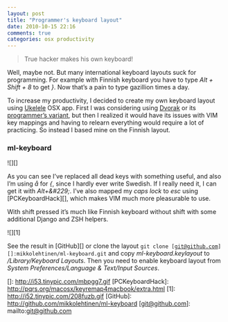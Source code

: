 ```yaml
---
layout: post
title: "Programmer's keyboard layout"
date: 2010-10-15 22:16
comments: true
categories: osx productivity
---
```

> True hacker makes his own keyboard!

Well, maybe not. But many international keyboard layouts suck for
programming. For example with Finnish keyboard you have to type *Alt +
Shift + 8* to get *}*. Now that’s a pain to type gazillion times a day.

To increase my productivity, I decided to create my own keyboard layout
using [Ukelele][] OSX app. First I was considering using [Dvorak][] or
its [programmer’s variant][], but then I realized it would have its
issues with VIM key mappings and having to relearn everything would
require a lot of practicing. So instead I based mine on the Finnish
layout.

### ml-keyboard

![][]

As you can see I’ve replaced all dead keys with something useful, and
also I’m using *&aring;* for *{*, since I hardly ever write Swedish. If
I really need it, I can get it with *Alt+&\#229;*. I’ve also mapped my
*caps lock* to *esc* using [PCKeyboardHack][], which makes VIM much more
pleasurable to use.

With shift pressed it’s much like Finnish keyboard without shift with
some additional Django and ZSH helpers.

![][1]

See the result in [GitHub][] or clone the layout <code>git clone
[git@github.com][]:mikkolehtinen/ml-keyboard.git</code> and copy
*ml-keyboard.keylayout* to */Library/Keyboard Layouts*. Then you need to
enable keyboard layout from *System Preferences/Language & Text/Input
Sources*.

  [Ukelele]: http://scripts.sil.org/cms/scripts/page.php?site_id=nrsi&id=Ukelele&_sc=1
  [Dvorak]: http://en.wikipedia.org/wiki/Dvorak_Simplified_Keyboard
  [programmer’s variant]: http://www.kaufmann.no/roland/dvorak
  []: http://i53.tinypic.com/mbpgg7.gif
  [PCKeyboardHack]: http://pqrs.org/macosx/keyremap4macbook/extra.html
  [1]: http://i52.tinypic.com/208fuzb.gif
  [GitHub]: http://github.com/mikkolehtinen/ml-keyboard
  [git@github.com]: mailto:git@github.com

